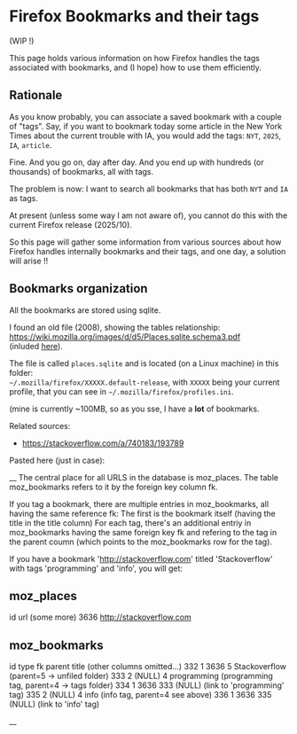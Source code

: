 # Firefox Bookmarks and their tags

(WIP !)

This page holds various information on how Firefox handles the tags associated with bookmarks, and (I hope) how to use them efficiently.

## Rationale

As you know probably, you can associate a saved bookmark with a couple of "tags".
Say, if you want to bookmark today some article in the New York Times about the current trouble with IA, you would add the tags:
`NYT`, `2025`, `IA`, `article`.

Fine. And you go on, day after day. And you end up with hundreds (or thousands) of bookmarks, all with tags.

The problem is now: I want to search all bookmarks that has both `NYT` and `IA` as tags.

At present (unless some way I am not aware of), you cannot do this with the current Firefox release (2025/10).

So this page will gather some information from various sources about how Firefox handles internally bookmarks and their tags, and one day, a solution will arise !!


## Bookmarks organization

All the bookmarks are stored using sqlite.

I found an old file (2008), showing the tables relationship:  
https://wiki.mozilla.org/images/d/d5/Places.sqlite.schema3.pdf  
(inluded [here](Places.sqlite.schema3.pdf)).

The file is called `places.sqlite` and is located (on a Linux machine) in this folder:  
`~/.mozilla/firefox/XXXXX.default-release`,
with `XXXXX` being your current profile, that you can see in `~/.mozilla/firefox/profiles.ini`.

(mine is currently ~100MB, so as you sse, I have a **lot** of bookmarks.

Related sources:
  - https://stackoverflow.com/a/740183/193789

Pasted here (just in case):

__
The central place for all URLS in the database is moz_places. The table moz_bookmarks refers to it by the foreign key column fk.

If you tag a bookmark, there are multiple entries in moz_bookmarks, all having the same reference fk: The first is the bookmark itself (having the title in the title column) For each tag, there's an additional entriy in moz_bookmarks having the same foreign key fk and refering to the tag in the parent coumn (which points to the moz_bookmarks row for the tag).

If you have a bookmark 'http://stackoverflow.com'  titled 'Stackoverflow' with tags 'programming' and 'info', you will get:

moz_places
----------
id    url   (some more)
3636  http://stackoverflow.com

moz_bookmarks
-------------
id    type    fk     parent    title          (other columns omitted...)
332   1       3636   5         Stackoverflow  (parent=5 -> unfiled folder)
333   2       (NULL) 4         programming    (programming tag, parent=4 -> tags folder)
334   1       3636   333       (NULL)         (link to 'programming' tag)
335   2       (NULL) 4         info           (info tag, parent=4 see above)
336   1       3636   335       (NULL)         (link to 'info' tag)

__

